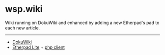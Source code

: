 wsp.wiki
========

Wiki running on DokuWiki and enhanced by adding a new Etherpad's pad to each new article.

* * *

* [DokuWiki](https://github.com/splitbrain/dokuwiki)
* [Etherpad Lite](https://github.com/ether/etherpad-lite) + [php client](https://github.com/tomnomnom/etherpad-lite-client)
